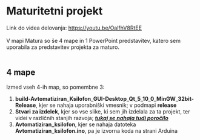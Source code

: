 # Maturitetni projekt
 
 Link do videa delovanja: https://youtu.be/OalfhV8RtEE <br>
 <br>
V mapi Matura so še 4 mape in 1 PowerPoint predstavitev, katero sem uporabila za predstavitev projekta za maturo.<br><br>
## 4 mape 
Izmed vseh 4-ih map, so pomembne 3: 
1. **build-Avtomatiziran_Ksilofon_GUI-Desktop_Qt_5_10_0_MinGW_32bit-Release**, kjer se nahaja uporabniški vmesnik; v podmapi **release**<br>
2. **Stvari za izdelek**, kjer so vse slike, ki sem jih izdelala za ta projekt, ter videi v različnih stanjih razvoja; ***<ins>tukaj se nahaja tudi poročilo</ins>***<br>
3. **Avtomatiziran_ksilofon**, kjer se nahaja datoteka **Avtomatiziran_ksilofon.ino**, pa je izvorna koda na strani Arduina<br>
